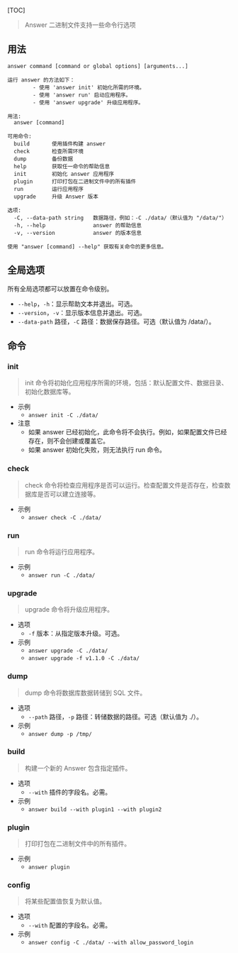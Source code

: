 [TOC]

> Answer 二进制文件支持一些命令行选项

## 用法

`answer command [command or global options] [arguments...]`

```shell
运行 answer 的方法如下：
        - 使用 'answer init' 初始化所需的环境。
        - 使用 'answer run' 启动应用程序。
        - 使用 'answer upgrade' 升级应用程序。

用法:
  answer [command]

可用命令:
  build       使用插件构建 answer
  check       检查所需环境
  dump        备份数据
  help        获取任一命令的帮助信息
  init        初始化 answer 应用程序
  plugin      打印打包在二进制文件中的所有插件
  run         运行应用程序
  upgrade     升级 Answer 版本

选项:
  -C, --data-path string   数据路径，例如：-C ./data/（默认值为 "/data/"）
  -h, --help               answer 的帮助信息
  -v, --version            answer 的版本信息

使用 "answer [command] --help" 获取有关命令的更多信息。
```

## 全局选项

所有全局选项都可以放置在命令级别。
- `--help`，`-h`：显示帮助文本并退出。可选。
- `--version`，`-v`：显示版本信息并退出。可选。
- `--data-path` 路径，`-C` 路径：数据保存路径。可选（默认值为 /data/）。

## 命令

### init

> init 命令将初始化应用程序所需的环境，包括：默认配置文件、数据目录、初始化数据库等。

- 示例
  - `answer init -C ./data/`
- 注意
  - 如果 answer 已经初始化，此命令将不会执行。例如，如果配置文件已经存在，则不会创建或覆盖它。
  - 如果 answer 初始化失败，则无法执行 run 命令。

### check

> check 命令将检查应用程序是否可以运行。检查配置文件是否存在，检查数据库是否可以建立连接等。

- 示例
  - `answer check -C ./data/`

### run

> run 命令将运行应用程序。

- 示例
  - `answer run -C ./data/`

### upgrade

> upgrade 命令将升级应用程序。

- 选项
  - `-f` 版本：从指定版本升级。可选。
- 示例
  - `answer upgrade -C ./data/`
  - `answer upgrade -f v1.1.0 -C ./data/`

### dump

> dump 命令将数据库数据转储到 SQL 文件。

- 选项
  - `--path` 路径，`-p` 路径：转储数据的路径。可选（默认值为 ./）。
- 示例
  - `answer dump -p /tmp/`

### build

> 构建一个新的 Answer 包含指定插件。

- 选项
  - `--with` 插件的字段名。必需。
- 示例
  - `answer build --with plugin1 --with plugin2`

### plugin

> 打印打包在二进制文件中的所有插件。

- 示例
  - `answer plugin`

### config

> 将某些配置值恢复为默认值。

- 选项
  - `--with` 配置的字段名。必需。
- 示例
  - `answer config -C ./data/ --with allow_password_login`
